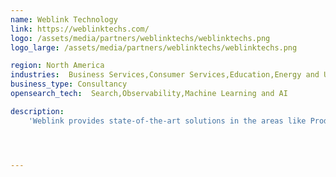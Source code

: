 ```yaml
---
name: Weblink Technology
link: https://weblinktechs.com/
logo: /assets/media/partners/weblinktechs/weblinktechs.png
logo_large: /assets/media/partners/weblinktechs/weblinktechs.png

region: North America
industries:  Business Services,Consumer Services,Education,Energy and Utilities,Healthcare,Media and Entertainment,Public Sector,Non-Profit,Retail and e-Commerce,Software and Technology,Financial Services
business_type: Consultancy
opensearch_tech:  Search,Observability,Machine Learning and AI

description:  
    'Weblink provides state-of-the-art solutions in the areas like Product Search API’s, Custom Elasticsearch Solutions, Enterprise level, Elasticsearch Clusters, Elasticsearch Cluster Management and support.'




---
```

